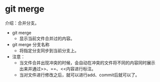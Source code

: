 # git merge
介绍：合并分支。
- git merge
    - 显示当前文件合并过的内容。
- git merge 分支名称
    - 将指定分支同步到当前分支上。
- 注意：
    - 当文件合并出现冲突的时候，会自动在冲突的文件将不同的内容同时展示出来并通过>>、==、<<内容进行标注。
    - 当对文件进行修改之后，就可以进行add、commit后就可以了。